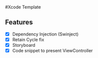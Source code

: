 
#Xcode Template

## Features

- [x] Dependency Injection (Swinject)
- [x] Retain Cycle fix
- [x] Storyboard
- [x] Code snippet to present ViewController 
